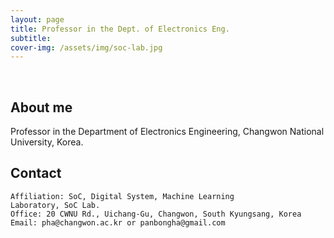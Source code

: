 ```yaml
---
layout: page
title: Professor in the Dept. of Electronics Eng.
subtitle: 
cover-img: /assets/img/soc-lab.jpg
---
```


<br/>

## About me

Professor in the Department of Electronics Engineering, Changwon National University, Korea.

## Contact

```
Affiliation: SoC, Digital System, Machine Learning
Laboratory, SoC Lab.
Office: 20 CWNU Rd., Uichang-Gu, Changwon, South Kyungsang, Korea
Email: pha@changwon.ac.kr or panbongha@gmail.com
```
